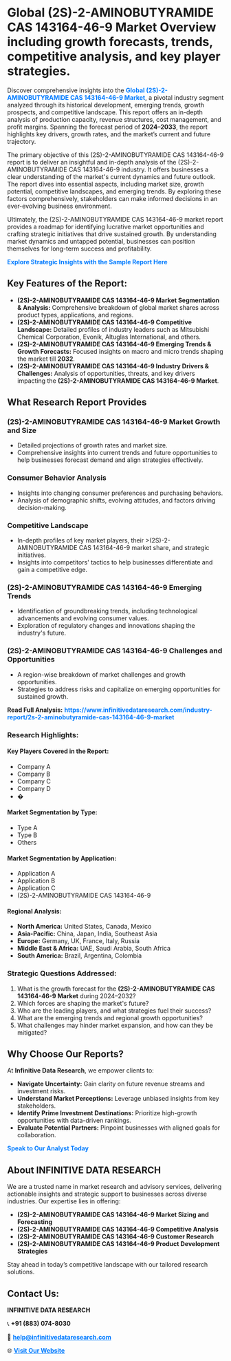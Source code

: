 <h1>Global (2S)-2-AMINOBUTYRAMIDE CAS 143164-46-9 Market Overview including growth forecasts, trends, competitive analysis, and key player strategies.</h1>
<p>
Discover comprehensive insights into the 
<a href="https://www.infinitivedataresearch.com/industry-report/2s-2-aminobutyramide-cas-143164-46-9-market" rel="dofollow" style="color: #007BFF; text-decoration: none;"><strong>Global (2S)-2-AMINOBUTYRAMIDE CAS 143164-46-9 Market</strong></a>, a pivotal industry segment analyzed through its historical development, emerging trends, growth prospects, and competitive landscape. This report offers an in-depth analysis of production capacity, revenue structures, cost management, and profit margins. Spanning the forecast period of <strong>2024–2033</strong>, the report highlights key drivers, growth rates, and the market’s current and future trajectory.
</p>
<p>
The primary objective of this (2S)-2-AMINOBUTYRAMIDE CAS 143164-46-9 report is to deliver an insightful and in-depth analysis of the (2S)-2-AMINOBUTYRAMIDE CAS 143164-46-9 industry. It offers businesses a clear understanding of the market's current dynamics and future outlook. The report dives into essential aspects, including market size, growth potential, competitive landscapes, and emerging trends. By exploring these factors comprehensively, stakeholders can make informed decisions in an ever-evolving business environment.
</p>
<p>
Ultimately, the (2S)-2-AMINOBUTYRAMIDE CAS 143164-46-9 market report provides a roadmap for identifying lucrative market opportunities and crafting strategic initiatives that drive sustained growth. By understanding market dynamics and untapped potential, businesses can position themselves for long-term success and profitability.
</p>
<p>
<a href="https://www.infinitivedataresearch.com/request-sample/reportId=112065" style="color: #007BFF; text-decoration: none;"><strong>Explore Strategic Insights with the Sample Report Here</strong></a>
</p>

<h2>Key Features of the Report:</h2>
<ul>
<li><strong>(2S)-2-AMINOBUTYRAMIDE CAS 143164-46-9 Market Segmentation & Analysis:</strong> Comprehensive breakdown of global market shares across product types, applications, and regions.</li>
<li><strong>(2S)-2-AMINOBUTYRAMIDE CAS 143164-46-9 Competitive Landscape:</strong> Detailed profiles of industry leaders such as Mitsubishi Chemical Corporation, Evonik, Altuglas International, and others.</li>
<li><strong>(2S)-2-AMINOBUTYRAMIDE CAS 143164-46-9 Emerging Trends & Growth Forecasts:</strong> Focused insights on macro and micro trends shaping the market till <strong>2032</strong>.</li>
<li><strong>(2S)-2-AMINOBUTYRAMIDE CAS 143164-46-9 Industry Drivers & Challenges:</strong> Analysis of opportunities, threats, and key drivers impacting the <strong>(2S)-2-AMINOBUTYRAMIDE CAS 143164-46-9 Market</strong>.</li>
</ul>

<h2>What Research Report Provides</h2>
<h3>(2S)-2-AMINOBUTYRAMIDE CAS 143164-46-9 Market Growth and Size</h3>
<ul>
<li>Detailed projections of growth rates and market size.</li>
<li>Comprehensive insights into current trends and future opportunities to help businesses forecast demand and align strategies effectively.</li>
</ul>

<h3>Consumer Behavior Analysis</h3>
<ul>
<li>Insights into changing consumer preferences and purchasing behaviors.</li>
<li>Analysis of demographic shifts, evolving attitudes, and factors driving decision-making.</li>
</ul>

<h3>Competitive Landscape</h3>
<ul>
<li>In-depth profiles of key market players, their >(2S)-2-AMINOBUTYRAMIDE CAS 143164-46-9 market share, and strategic initiatives.</li>
<li>Insights into competitors' tactics to help businesses differentiate and gain a competitive edge.</li>
</ul>

<h3>(2S)-2-AMINOBUTYRAMIDE CAS 143164-46-9 Emerging Trends</h3>
<ul>
<li>Identification of groundbreaking trends, including technological advancements and evolving consumer values.</li>
<li>Exploration of regulatory changes and innovations shaping the industry's future.</li>
</ul>

<h3>(2S)-2-AMINOBUTYRAMIDE CAS 143164-46-9 Challenges and Opportunities</h3>
<ul>
<li>A region-wise breakdown of market challenges and growth opportunities.</li>
<li>Strategies to address risks and capitalize on emerging opportunities for sustained growth.</li>
</ul>
<p><strong>Read Full Analysis:</strong> <a href="https://www.infinitivedataresearch.com/industry-report/2s-2-aminobutyramide-cas-143164-46-9-market" rel="dofollow" style="color: #007BFF; text-decoration: none;"><strong>https://www.infinitivedataresearch.com/industry-report/2s-2-aminobutyramide-cas-143164-46-9-market</strong></a></p>
<h3>Research Highlights:</h3>
<h4>Key Players Covered in the Report:</h4>
<ul><li>Company A</li><li>Company B</li><li>Company C</li><li>Company D</li><li>�</li></ul>
<h4>Market Segmentation by Type:</h4>
<ul><li>Type A</li><li>Type B</li><li>Others</li></ul>
<h4>Market Segmentation by Application:</h4>
<ul><li>Application A</li><li>Application B</li><li>Application C</li><li>(2S)-2-AMINOBUTYRAMIDE CAS 143164-46-9</li></ul>

<h4>Regional Analysis:</h4>
<ul>
<li><strong>North America:</strong> United States, Canada, Mexico</li>
<li><strong>Asia-Pacific:</strong> China, Japan, India, Southeast Asia</li>
<li><strong>Europe:</strong> Germany, UK, France, Italy, Russia</li>
<li><strong>Middle East & Africa:</strong> UAE, Saudi Arabia, South Africa</li>
<li><strong>South America:</strong> Brazil, Argentina, Colombia</li>
</ul>

<h3>Strategic Questions Addressed:</h3>
<ol>
<li>What is the growth forecast for the <strong>(2S)-2-AMINOBUTYRAMIDE CAS 143164-46-9 Market</strong> during 2024–2032?</li>
<li>Which forces are shaping the market's future?</li>
<li>Who are the leading players, and what strategies fuel their success?</li>
<li>What are the emerging trends and regional growth opportunities?</li>
<li>What challenges may hinder market expansion, and how can they be mitigated?</li>
</ol>

<h2>Why Choose Our Reports?</h2>
<p>At <strong>Infinitive Data Research</strong>, we empower clients to:</p>
<ul>
<li><strong>Navigate Uncertainty:</strong> Gain clarity on future revenue streams and investment risks.</li>
<li><strong>Understand Market Perceptions:</strong> Leverage unbiased insights from key stakeholders.</li>
<li><strong>Identify Prime Investment Destinations:</strong> Prioritize high-growth opportunities with data-driven rankings.</li>
<li><strong>Evaluate Potential Partners:</strong> Pinpoint businesses with aligned goals for collaboration.</li>
</ul>
<p><a href="https://www.infinitivedataresearch.com/industry-report/2s-2-aminobutyramide-cas-143164-46-9-market" rel="dofollow" style="color: #007BFF; text-decoration: none;"><strong>Speak to Our Analyst Today</strong></a></p>

<h2>About INFINITIVE DATA RESEARCH</h2>
<p>We are a trusted name in market research and advisory services, delivering actionable insights and strategic support to businesses across diverse industries. Our expertise lies in offering:</p>
<ul>
<li><strong>(2S)-2-AMINOBUTYRAMIDE CAS 143164-46-9 Market Sizing and Forecasting</strong></li>
<li><strong>(2S)-2-AMINOBUTYRAMIDE CAS 143164-46-9 Competitive Analysis</strong></li>
<li><strong>(2S)-2-AMINOBUTYRAMIDE CAS 143164-46-9 Customer Research</strong></li>
<li><strong>(2S)-2-AMINOBUTYRAMIDE CAS 143164-46-9 Product Development Strategies</strong></li>
</ul>
<p>Stay ahead in today’s competitive landscape with our tailored research solutions.</p>

<h2>Contact Us:</h2>
<p><strong>INFINITIVE DATA RESEARCH</strong></p>
<p>📞 <strong>+91 (883) 074-8030</strong></p>
<p>📧 <strong><a href="mailto:help@infinitivedataresearch.com" style="color: #007BFF;">help@infinitivedataresearch.com</a></strong></p>
<p>🌐 <strong><a href="https://www.infinitivedataresearch.com" rel="dofollow" style="color: #007BFF;">Visit Our Website</a></strong></p>